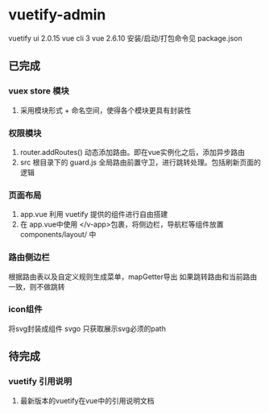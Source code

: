 # vuetify-admin

vuetify ui 2.0.15 vue cli 3 vue 2.6.10 安装/启动/打包命令见 package.json

## 已完成

### vuex store 模块

1. 采用模块形式 + 命名空间，使得各个模块更具有封装性

### 权限模块

1. router.addRoutes\(\) 动态添加路由。即在vue实例化之后，添加异步路由
2. src 根目录下的 guard.js 全局路由前置守卫，进行跳转处理。包括刷新页面的逻辑

### 页面布局

1. app.vue 利用 vuetify 提供的组件进行自由搭建
2. 在 app.vue中使用 &lt;/v-app&gt;包裹，将侧边栏，导航栏等组件放置 components/layout/ 中

### 路由侧边栏

根据路由表以及自定义规则生成菜单，mapGetter导出 如果跳转路由和当前路由一致，则不做跳转

### icon组件

将svg封装成组件 svgo 只获取展示svg必须的path

## 待完成

### vuetify 引用说明

1. 最新版本的vuetify在vue中的引用说明文档


